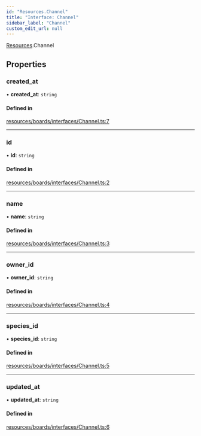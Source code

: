 ```yaml
---
id: "Resources.Channel"
title: "Interface: Channel"
sidebar_label: "Channel"
custom_edit_url: null
---
```


[Resources](../modules/Resources.md).Channel

## Properties

### created\_at

• **created\_at**: `string`

#### Defined in

[resources/boards/interfaces/Channel.ts:7](https://github.com/Teck-Digital/teckboard-api-js/blob/0ed37d3/packages/v1/resources/boards/interfaces/Channel.ts#L7)

___

### id

• **id**: `string`

#### Defined in

[resources/boards/interfaces/Channel.ts:2](https://github.com/Teck-Digital/teckboard-api-js/blob/0ed37d3/packages/v1/resources/boards/interfaces/Channel.ts#L2)

___

### name

• **name**: `string`

#### Defined in

[resources/boards/interfaces/Channel.ts:3](https://github.com/Teck-Digital/teckboard-api-js/blob/0ed37d3/packages/v1/resources/boards/interfaces/Channel.ts#L3)

___

### owner\_id

• **owner\_id**: `string`

#### Defined in

[resources/boards/interfaces/Channel.ts:4](https://github.com/Teck-Digital/teckboard-api-js/blob/0ed37d3/packages/v1/resources/boards/interfaces/Channel.ts#L4)

___

### species\_id

• **species\_id**: `string`

#### Defined in

[resources/boards/interfaces/Channel.ts:5](https://github.com/Teck-Digital/teckboard-api-js/blob/0ed37d3/packages/v1/resources/boards/interfaces/Channel.ts#L5)

___

### updated\_at

• **updated\_at**: `string`

#### Defined in

[resources/boards/interfaces/Channel.ts:6](https://github.com/Teck-Digital/teckboard-api-js/blob/0ed37d3/packages/v1/resources/boards/interfaces/Channel.ts#L6)
